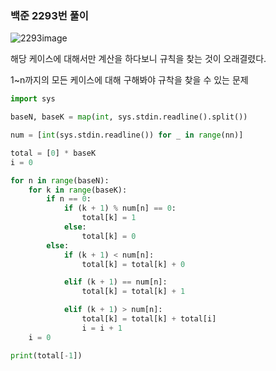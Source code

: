 ### 백준 2293번 풀이

![2293image](/images/b2293.png)

해당 케이스에 대해서만 계산을 하다보니 규칙을 찾는 것이 오래결렸다.

1~n까지의 모든 케이스에 대해 구해봐야 규착을 찾을 수 있는 문제

```python
import sys

baseN, baseK = map(int, sys.stdin.readline().split())

num = [int(sys.stdin.readline()) for _ in range(nn)]

total = [0] * baseK
i = 0

for n in range(baseN):
    for k in range(baseK):
        if n == 0:
            if (k + 1) % num[n] == 0:
                total[k] = 1
            else:
                total[k] = 0
        else:
            if (k + 1) < num[n]:
                total[k] = total[k] + 0

            elif (k + 1) == num[n]:
                total[k] = total[k] + 1

            elif (k + 1) > num[n]:
                total[k] = total[k] + total[i]
                i = i + 1
    i = 0

print(total[-1])
```
